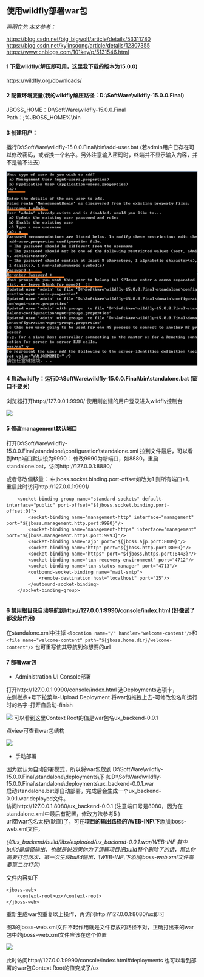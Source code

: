 ## 使用wildfly部署war包

*声明在先 本文参考：*

https://blog.csdn.net/big_bigwolf/article/details/53311780 https://blog.csdn.net/kylinsoong/article/details/12307355 https://www.cnblogs.com/101key/p/5131546.html

#### 1 下载wildfly(解压即可用，这里我下载的版本为15.0.0)

https://wildfly.org/downloads/

#### 2 配置环境变量(我的wildfly解压路径：D:\SoftWare\wildfly-15.0.0.Final)

JBOSS_HOME：D:\SoftWare\wildfly-15.0.0.Final Path：;%JBOSS_HOME%\bin

#### 3 创建用户：

运行D:\SoftWare\wildfly-15.0.0.Final\bin\add-user.bat (若admin用户已存在可以修改密码，或者换一个名字。另外注意输入密码时，终端并不显示输入内容，并不是输不进去)

<img src='wfly-1.png'>

#### 4 启动wildfly：运行D:\SoftWare\wildfly-15.0.0.Final\bin\standalone.bat (窗口不要关)

浏览器打开http://127.0.0.1:9990/
使用刚创建的用户登录进入wildfly控制台

<img src='https://github.com/missgentle/Q-A/blob/master/Guide/wildfly/1.png'>

#### 5 修改management默认端口

打开D:\SoftWare\wildfly-15.0.0.Final\standalone\configuration\standalone.xml 拉到文件最后，可以看到http端口默认设为9990： 修改9990为新端口，如8880，重启standalone.bat，访问http://127.0.0.1:8880/

或者修改偏移量： 中jboss.socket.binding.port-offset如改为1 则所有端口+1，重启此时访问http://127.0.0.1:9991/

```
    <socket-binding-group name="standard-sockets" default-interface="public" port-offset="${jboss.socket.binding.port-offset:0}">
        <socket-binding name="management-http" interface="management" port="${jboss.management.http.port:9990}"/>
        <socket-binding name="management-https" interface="management" port="${jboss.management.https.port:9993}"/>
        <socket-binding name="ajp" port="${jboss.ajp.port:8009}"/>
        <socket-binding name="http" port="${jboss.http.port:8080}"/>
        <socket-binding name="https" port="${jboss.https.port:8443}"/>
        <socket-binding name="txn-recovery-environment" port="4712"/>
        <socket-binding name="txn-status-manager" port="4713"/>
        <outbound-socket-binding name="mail-smtp">
            <remote-destination host="localhost" port="25"/>
        </outbound-socket-binding>
    </socket-binding-group>
    
```

#### 6 禁用根目录自动导航到http://127.0.0.1:9990/console/index.html  (好像试了都没起作用)

在standalone.xml中注掉
`<location name="/" handler="welcome-content"/>`和
`<file name="welcome-content" path="${jboss.home.dir}/welcome-content"/>`
也可重写使其导航到你想要的url

#### 7 部署war包

- Administration UI Console部署

打开http://127.0.0.1:9990/console/index.html 选Deployments选项卡，    
左侧栏点+号下拉菜单-Upload Deployment 将war包拖拽上去-可修改包名和运行时的名字-打开自启动-finish 

<img src='https://github.com/missgentle/Q-A/blob/master/Guide/wildfly/2.png'>
可以看到这里Context Root的值是war包名ux_backend-0.0.1

点view可查看war包结构

<img src='https://github.com/missgentle/Q-A/blob/master/Guide/wildfly/3.png'>

- 手动部署

因为默认为自动部署模式，所以将war包放到 D:\SoftWare\wildfly-15.0.0.Final\standalone\deployments\下 如D:\SoftWare\wildfly-15.0.0.Final\standalone\deployments\ux_backend-0.0.1.war     
启动standalone.bat即自动部署，完成后会生成一个ux_backend-0.0.1.war.deployed文件。    
访问http://127.0.0.1:8080/ux_backend-0.0.1 (注意端口号是8080，因为在standalone.xml中最后有配置，修改方法参考5 )    
url带war包名太梗(耿直)了，可在**项目的输出路径的\WEB-INF\下**添加jboss-web.xml文件，

_(如ux_backend/build/libs/exploded/ux_backend-0.0.1.war/WEB-INF 其中build是编译输出，也就是说如果你为了清理项目把build整个删除了的话，那么你需要打包两次，第一次生成build输出，\WEB-INF\下添加jboss-web.xml文件需要第二次打包)_

文件内容如下

```
<jboss-web>
	<context-root>ux</context-root> 
</jboss-web>

```
重新生成war包重复以上操作，再访问http://127.0.0.1:8080/ux即可 

图3的jboss-web.xml文件不起作用就是文件存放的路径不对，正确打出来的war包中的jboss-web.xml文件应该在这个位置

<img src='https://github.com/missgentle/Q-A/blob/master/Guide/wildfly/4.png'>


此时访问http://127.0.0.1:9990/console/index.html#deployments 也可以看到部署的war包Context Root的值变成了/ux
